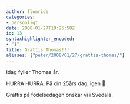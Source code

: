 ```yaml
---
author: flumride
categories:
- personligt
date: 2008-01-27T19:25:58Z
id: 13
syntaxhighlighter_encoded:
- "1"
title: Grattis Thomas!!!
aliases: ["peter/2008/01/27/grattis-thomas/"]
---
```


Idag fyller Thomas år.

HURRA HURRA. På din 25års dag, igen 🙂

Grattis på födelsedagen önskar vi i Svedala.
